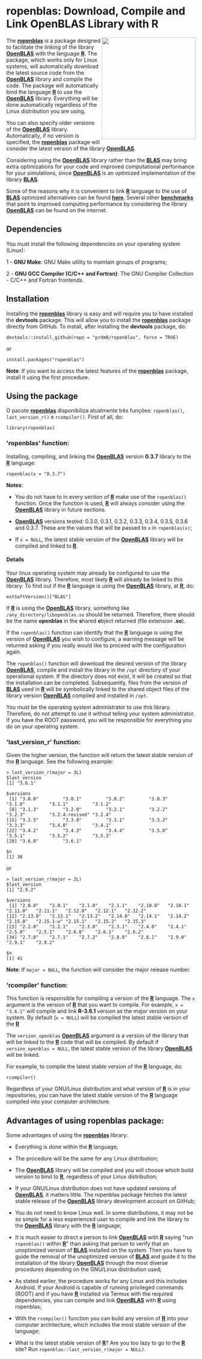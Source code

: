 # ropenblas: Download, Compile and Link OpenBLAS Library with R

<img src="https://raw.githubusercontent.com/prdm0/ropenblas/master/logo.png" height="270" width="250" align="right" />

The [**ropenblas**](https://prdm0.github.io/ropenblas/) is a package designed to facilitate the linking of the library [**OpenBLAS**](https://www.openblas.net/) with the language [**R**](https://www.r-project.org/). The package, which works only for Linux systems, will automatically download the latest source code from the [**OpenBLAS**](https://www.openblas.net/) library and compile the code. The package will automatically bind the language [**R**](https://www.r-project.org/) to use the [**OpenBLAS**](https://www.openblas.net/) library. Everything will be done automatically regardless of the Linux distribution you are using.
  
You can also specify older versions of the [**OpenBLAS**](https://www.openblas.net/) library. Automatically, if no version is specified, the [**ropenblas**](https://prdm0.github.io/ropenblas/) package will consider the latest version of the library [**OpenBLAS**](https://www.openblas.net/).


Considering using the [**OpenBLAS**](https://www.openblas.net/) library rather than the [**BLAS**](http://www.netlib.org/blas/) may bring extra optimizations for your code and improved computational performance for your simulations, since [**OpenBLAS**](https://www.openblas.net/) is an optimized implementation of the library [**BLAS**](http://www.netlib.org/blas/).

Some of the reasons why it is convenient to link [**R**](https://www.r-project.org/) language to the use of [**BLAS**](http://www.netlib.org/blas/) optimized alternatives can be found [**here**](https://csantill.github.io/RPerformanceWBLAS/). Several other [**benchmarks**](https://en.wikipedia.org/wiki/Benchmarking) that point to improved computing performance by considering the library [**OpenBLAS**](https://www.openblas.net/) can be found on the internet.

## Dependencies

You must install the following dependencies on your operating system (Linux):

   1 - **GNU Make**: GNU Make utility to maintain groups of programs; <br/>
   
   2 - **GNU GCC Compiler (C/C++ and Fortran)**: The GNU Compiler Collection - C/C++ and Fortran frontends. 
   
## Installation

Installing the [**ropenblas**](https://prdm0.github.io/ropenblas/) library is easy and will require you to have installed the **devtools** package. This will allow you to install the [**ropenblas**](https://prdm0.github.io/ropenblas/) package directly from GitHub. To install, after installing the **devtools** package, do:

```
devtools::install_github(repo = "prdm0/ropenblas", force = TRUE)
```

or

```
install.packages("ropenblas")
```

**Note**: If you want to access the latest features of the [**ropenblas**](https://prdm0.github.io/ropenblas/) package, install it using the first procedure.

## Using the package

O pacote [**ropenblas**](https://prdm0.github.io/ropenblas/) disponibiliza atualmente três funções: `ropenblas()`, `last_version_r()` e `rcompiler()`. First of all, do:

```
library(ropenblas)
```

### 'ropenblas' function:

Installing, compiling, and linking the [**OpenBLAS**](https://www.openblas.net/) version **0.3.7** library to the [**R**](https://www.r-project.org/) language:

```
ropenblas(x = "0.3.7")
```

**Notes**: 

   - You do not have to in every section of [**R**](https://www.r-project.org/) make use of the `ropenblas()` function. Once the function is used, [**R**](https://www.r-project.org/) will always consider using the [**OpenBLAS**](https://www.openblas.net/) library in future sections.

   - [**OpenBLAS**](https://www.openblas.net/) versions tested: 0.3.0, 0.3.1, 0.3.2, 0.3.3, 0.3.4, 0.3.5, 0.3.6 and 0.3.7. These are the values that will be passed to `x` in `ropenblas(x)`; 
   
   - If `x = NULL`, the latest stable version of the [**OpenBLAS**](https://www.openblas.net/) library will be compiled and linked to [**R**](https://www.r-project.org/).
  
#### Details

Your linux operating system may already be configured to use the [**OpenBLAS**](https://www.openblas.net/) library. Therefore, most likely [**R**](https://www.r-project.org/) will already be linked to this library. To find out if the [**R**](https://www.r-project.org/) language is using the [**OpenBLAS**](https://www.openblas.net/) library, at [**R**](https://www.r-project.org/), do:

```
extSoftVersion()["BLAS"]
```

If [**R**](https://www.r-project.org/) is using the [**OpenBLAS**](https://www.openblas.net/) library, something like `/any_directory/libopenblas.so` should be returned. Therefore, there should be the name **openblas** in the **s**hared **o**bject returned (file extension **.so**).

If the `ropenblas()` function can identify that the [**R**](https://www.r-project.org/) language is using the version of [**OpenBLAS**](https://www.openblas.net/) you wish to configure, a warning message will be returned asking if you really would like to proceed with the configuration again.

The `ropenblas()` function will download the desired version of the library [**OpenBLAS**](https://www.openblas.net/), compile and install the library in the `/opt` directory of your operational system. If the directory does not exist, it will be created so that the installation can be completed. Subsequently, files from the version of [**BLAS**](http://www.netlib.org/blas/) used in [**R**](https://www.r-project.org/) will be symbolically linked to the shared object files of the library version [**OpenBLAS**](https://www.openblas.net/) compiled and installed in `/opt`.

You must be the operating system administrator to use this library. Therefore, do not attempt to use it without telling your system administrator. If you have the ROOT password, you will be responsible for everything you do on your operating system.

### 'last_version_r' function:

Given the higher version, the function will return the latest stable version of the [**R**](https://www.r-project.org/) language. See the following example:

```
> last_version_r(major = 3L)
$last_version
[1] "3.6.1"

$versions
 [1] "3.0.0"         "3.0.1"         "3.0.2"         "3.0.3"         "3.1.0"         "3.1.1"         "3.1.2"        
 [8] "3.1.3"         "3.2.0"         "3.2.1"         "3.2.2"         "3.2.3"         "3.2.4-revised" "3.2.4"        
[15] "3.2.5"         "3.3.0"         "3.3.1"         "3.3.2"         "3.3.3"         "3.4.0"         "3.4.1"        
[22] "3.4.2"         "3.4.3"         "3.4.4"         "3.5.0"         "3.5.1"         "3.5.2"         "3.5.3"        
[29] "3.6.0"         "3.6.1"        

$n
[1] 30
```

or

```
> last_version_r(major = 2L)
$last_version
[1] "2.9.2"

$versions
 [1] "2.0.0"    "2.0.1"    "2.1.0"    "2.1.1"    "2.10.0"   "2.10.1"   "2.11.0"   "2.11.1"   "2.12.0"   "2.12.1"   "2.12.2"  
[12] "2.13.0"   "2.13.1"   "2.13.2"   "2.14.0"   "2.14.1"   "2.14.2"   "2.15.0"   "2.15.1-w" "2.15.1"   "2.15.2"   "2.15.3"  
[23] "2.2.0"    "2.2.1"    "2.3.0"    "2.3.1"    "2.4.0"    "2.4.1"    "2.5.0"    "2.5.1"    "2.6.0"    "2.6.1"    "2.6.2"   
[34] "2.7.0"    "2.7.1"    "2.7.2"    "2.8.0"    "2.8.1"    "2.9.0"    "2.9.1"    "2.9.2"   

$n
[1] 41
```

**Note**: If `major = NULL`, the function will consider the major release number.

### 'rcompiler' function:

This function is responsible for compiling a version of the [**R**](https://www.r-project.org/) language. The `x` argument is the version of [**R**](https://www.r-project.org/) that you want to compile. For example, `x = "3.6.1"` will compile and link **R-3.6.1** version  as the major version on your system. By default (`x = NULL`) will be compiled the latest stable version of the [**R**](https://www.r-project.org/)

The `version_openblas` [**OpenBLAS**](https://www.openblas.net/) argument is a version of the library that will be linked to the [**R**](https://www.r-project.org/) code that will be compiled. By default if `version_openblas = NULL`, the latest stable version of the library [**OpenBLAS**](https://www.openblas.net/) will be linked.

For example, to compile the latest stable version of the [**R**](https://www.r-project.org/) language, do:

```
rcompiler()
```

Regardless of your GNU/Linux distribution and what version of [**R**](https://www.r-project.org/) is in your repositories, you can have the latest stable version of the [**R**](https://www.r-project.org/) language compiled into your computer architecture.

## Advantages of using ropenblas package:

Some advantages of using the [**ropenblas**](https://prdm0.github.io/ropenblas/) library:

   - Everything is done within the [**R**](https://www.r-project.org/) language;

   - The procedure will be the same for any Linux distribution;

   - The [**OpenBLAS**](https://www.openblas.net/) library will be compiled and you will choose which build version to bind to [**R**](https://www.r-project.org/), regardless of your Linux distribution;

   - If your GNU/Linux distribution does not have updated versions of [**OpenBLAS**](https://www.openblas.net/), it matters little. The ropenblas package fetches the latest stable release of the [**OpenBLAS**](https://www.openblas.net/) library development account on GitHub;

   - You do not need to know Linux well. In some distributions, it may not be so simple for a less experienced user to compile and link the library to the [**OpenBLAS**](https://www.openblas.net/) library with the [**R**](https://www.r-project.org/) language;

   - It is much easier to direct a person to link [**OpenBLAS**](https://www.openblas.net/) with [**R**](https://www.r-project.org/) saying "run `ropenblas()` within [**R**](https://www.r-project.org/)" than asking that person to verify that an unoptimized version of [**BLAS**](http://www.netlib.org/blas/) installed on the system. Then you have to guide the removal of the unoptimized version of [**BLAS**](http://www.netlib.org/blas/) and guide it to the installation of the library [**OpenBLAS**](https://www.openblas.net/) through the most diverse procedures depending on the GNU/Linux distribution used;

   - As stated earlier, the procedure works for any Linux and this includes Android. If your Android is capable of running privileged commands (ROOT) and if you have [**R**](https://www.r-project.org/) installed via Termux with the required dependencies, you can compile and link [**OpenBLAS**](https://www.openblas.net/) with [**R**](https://www.r-project.org/) using ropenblas;
   
   - With the `rcompiler()` function you can build any version of [**R**](https://www.r-project.org/) into your computer architecture, which includes the most stable version of the language;
   
   - What is the latest stable version of [**R**](https://www.r-project.org/)? Are you too lazy to go to the [**R**](https://www.r-project.org/) site? Run `ropenblas::last_version_r(major = NULL)`.